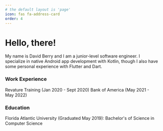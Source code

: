 ```yaml
---
# the default layout is 'page'
icon: fas fa-address-card
order: 4
---
```

<!-- 
> Add Markdown syntax content to file `_tabs/about.md`{: .filepath } and it will show up on this page.
{: .prompt-tip } 
-->

# Hello, there!

My name is David Berry and I am a junior-level software engineer.
I specialize in native Android app development with Kotlin, though I also have some personal experience with Flutter and Dart.

### Work Experience
Revature Training (Jan 2020 - Sept 2020)
Bank of America (May 2021 - May 2022)

### Education
Florida Atlantic University (Graduated May 2019): Bachelor's of Science in Computer Science
